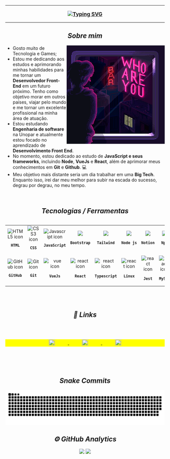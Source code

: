 <!-- INTRO -->
<h3 align="center">
  <br><hr>
  
 <a href="https://git.io/typing-svg"><img src="https://readme-typing-svg.demolab.com?font=Fira+Code&weight=700&pause=1000&random=false&width=435&lines=Desenvolvedor+Front-end" alt="Typing SVG"  /></a>
  <br><hr/>
</h3>
<!-- FIM INTRO -->

<!-- SOBRE MIM -->
<h2 align="center"><b><i>Sobre mim</i></b></h2>
<img align="right" src="./images/About.gif" width="310px" height="310px" alt="Who are you">

- Gosto muito de Tecnologia e Games;
- Estou me dedicando aos estudos e aprimorando minhas habilidades para me tornar um **Desenvolvedor Front-End** em um futuro próximo. Tenho como objetivo morar em outros países, viajar pelo mundo e me tornar um excelente profissional na minha área de atuação.
- Estou estudando **Engenharia de software** na Unopar e atualmente estou focado no aprendizado de **Desenvolvimento Front End**.
- No momento, estou dedicado ao estudo de **JavaScript e seus frameworks**, incluindo **Node**, **VueJs** e **React**, além de aprimorar meus conhecimentos em **Git** e **Github**. 💻
- Meu objetivo mais distante seria um dia trabalhar em uma **Big Tech**. Enquanto isso, irei dar meu melhor para subir na escada do sucesso, degrau por degrau, no meu tempo.

<br>

<!-- FIM SOBRE MIM -->

<!-- TECNOLOGIAS -->

<h2 align="center"><b><i>Tecnologias / Ferramentas</i></b></h2>
<table align="left" width="500px"  height="100%">
  <tr>
    <td align="center" >
      <img src="https://skillicons.dev/icons?i=html" width="65px" alt="HTML5 icon"/><br>
      <sub>
        <b>
          <pre>HTML</pre>
        </b>
      </sub>
    </td>
    <td align="center">
      <img src="https://skillicons.dev/icons?i=css" width="65px" alt="CSS3 icon"/><br>
      <sub>
        <b>
          <pre>CSS</pre>
        </b>
      </sub>
    </td>
    <td align="center">
      <img src="https://skillicons.dev/icons?i=javascript" width="65px" alt="Javascript icon"/><br>
      <sub>
        <b>
          <pre>JavaScript</pre>
        </b>
      </sub>
    </td>
    <td align="center">
      <img src="https://skillicons.dev/icons?i=bootstrap" width="65px" /><br>
      <sub>
        <b>
          <pre>Bootstrap</pre>
        </b>
      </sub>
    </td>
    <td align="center">
      <img src="https://skillicons.dev/icons?i=tailwind" width="65px" /><br>
      <sub>
        <b>
          <pre>Tailwind</pre>
        </b>
      </sub>
    </td>
    <td align="center">
      <img src="https://skillicons.dev/icons?i=nodejs" width="65px" /><br>
      <sub>
        <b>
          <pre>Node js</pre>
        </b>
      </sub>
    </td>
    <td align="center">
      <img src="https://skillicons.dev/icons?i=notion" width="65px" /><br>
      <sub>
        <b>
          <pre>Notion</pre>
        </b>
      </sub>
    </td>
    <td align="center">
      <img src="https://skillicons.dev/icons?i=npm" width="65px" /><br>
      <sub>
        <b>
          <pre>Npm</pre>
        </b>
      </sub>
    </td>
    <td align="center">
      <img src="https://skillicons.dev/icons?i=windows" width="65px" /><br>
      <sub>
        <b>
          <pre>Windows</pre>
        </b>
      </sub>
    </td>
    <td align="center">
      <img src="https://skillicons.dev/icons?i=vscode" width="65px" /><br>
      <sub>
        <b>
          <pre>Vscode</pre>
        </b>
      </sub>
    </td>
    <td align="center">
      <img src="https://skillicons.dev/icons?i=vite" width="65px" /><br>
      <sub>
        <b>
          <pre>Vite</pre>
        </b>
      </sub>
    </td>
  </tr>
  <tr>
    <td align="center" >
      <img src="https://skillicons.dev/icons?i=github" width="65px" alt="GitHub icon"/><br>
      <sub>
        <b>
          <pre>GitHub</pre>
        </b>
      </sub>
    </td>
    <td align="center" >
      <img src="https://skillicons.dev/icons?i=git" width="65px" alt="Git icon"/><br>
      <sub>
        <b>
          <pre>Git</pre>
        </b>
      </sub>
    </td>    
    <td align="center" >
      <img src="https://skillicons.dev/icons?i=vuejs" alt="vue icon" width="65px"<br>
      <sub>
        <b>
          <pre>VueJs</pre>
        </b>
      </sub>
    </td>
    <td align="center" >
      <img src="https://skillicons.dev/icons?i=react" alt="react icon" width="65px"<br>
      <sub>
        <b>
          <pre>React</pre>
        </b>
      </sub>
    </td>
    <td align="center" >
      <img src="https://skillicons.dev/icons?i=ts" alt="react icon" width="65px"<br>
      <sub>
        <b>
          <pre>Typescript</pre>
        </b>
      </sub>
    </td>
    <td align="center" >
      <img src="https://skillicons.dev/icons?i=linux" alt="react icon" width="65px"<br>
      <sub>
        <b>
          <pre>Linux</pre>
        </b>
      </sub>
    </td>
    <td align="center" >
      <img src="https://skillicons.dev/icons?i=jest" alt="react icon" width="65px"<br>
      <sub>
        <b>
          <pre>Jest</pre>
        </b>
      </sub>
    </td>
    <td align="center" >
      <img src="https://skillicons.dev/icons?i=mysql" alt="react icon" width="65px"<br>
      <sub>
        <b>
          <pre>MySql</pre>
        </b>
      </sub>
    </td>
    <td align="center" >
      <img src="https://skillicons.dev/icons?i=netlify" alt="react icon" width="65px"<br>
      <sub>
        <b>
          <pre>Netlify</pre>
        </b>
      </sub>
    </td>
    <td align="center" >
      <img src="https://skillicons.dev/icons?i=firebase" alt="react icon" width="65px"<br>
      <sub>
        <b>
          <pre>Firebase</pre>
        </b>
      </sub>
    </td>
    <td align="center" >
      <img src="https://skillicons.dev/icons?i=md" alt="react icon" width="65px"<br>
      <sub>
        <b>
          <pre>Markdown</pre>
        </b>
      </sub>
    </td>
    <td align="center" >
      <img src="https://skillicons.dev/icons?i=materialui" alt="react icon" width="65px"<br>
      <sub>
        <b>
          <pre>Material UI</pre>
        </b>
      </sub>
    </td>
    <td align="center" >
      <img src="https://skillicons.dev/icons?i=pnpm" alt="react icon" width="65px"<br>
      <sub>
        <b>
          <pre>Pnpm</pre>
        </b>
      </sub>
    </td>
  </tr>
</table>

<br><br><br><br><br><br><br><br><br><br><br><br><br><br><br>

<!-- FIM TECNOLOGIAS -->

<!-- CONTATE-ME -->

<h2 align="center"><b><i>🚀 Links</i></b></h2>

<br><br>

<p align="center" style="background:yellow">  
    <a href="https://www.linkedin.com/in/felipemelog/"  target="_blank">
      <img align="center"  src="https://img.shields.io/badge/-LinkedIn-%230077B5?style=for-the-badge&logo=linkedin&logoColor=white" width="20%" height="20%" />
    </a>
    <a href="https://www.instagram.com/devfelipemelo/" target="_blank">
      <img align="center" src="https://img.shields.io/badge/-Instagram-%23E4405F?style=for-the-badge&logo=instagram&logoColor=white" width="20%" height="20%" />
    </a>
    <a href="https://api.whatsapp.com/send?phone=5564992600637&text=Ol%C3%A1%20Felipe%20Melo,%20vim%20atrav%C3%A9s%20do%20seu%20GitHub!"  target="_blank">
      <img align="center"  src="https://img.shields.io/badge/WhatsApp-25D366?style=for-the-badge&logo=whatsapp&logoColor=white" width="20%" height="20%" />
    </a>
</p>

<!-- FIM CONTATE-ME -->

<!-- INICIO SNAKE -->

<br><br><br>

<h2 align="center"><b><i>Snake Commits</i></b></h2>

![snake gif](https://github.com/FelipeMeloGomes/FelipeMeloGomes/blob/output/github-contribution-grid-snake-dark.svg)

<!-- FIM SANKE -->

<!-- INICIO GIT HUB -->
<h2 align="center"><b><i>⚙️ GitHub Analytics</i></b></h2>

<p align="center">
    <img width="530em" src="https://github-readme-stats.vercel.app/api?username=FelipeMeloGomes&show_icons=true&theme=dark">
    <img width="530em" src="https://github-readme-stats.vercel.app/api/top-langs/?username=FelipeMeloGomes&layout=compact&theme=dark">
</p>
<!-- FIM GIT HUB -->
